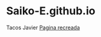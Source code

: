 # Saiko-E.github.io
Tacos Javier
<a href='https://saiko-e.github.io/webprotecsa/'>Pagina recreada</a>
